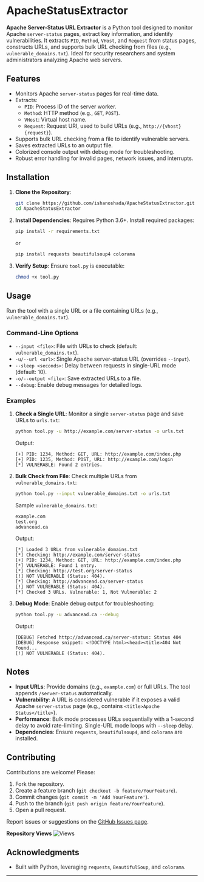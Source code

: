 # ApacheStatusExtractor

**Apache Server-Status URL Extractor** is a Python tool designed to monitor Apache `server-status` pages, extract key information, and identify vulnerabilities. It extracts `PID`, `Method`, `VHost`, and `Request` from status pages, constructs URLs, and supports bulk URL checking from files (e.g., `vulnerable_domains.txt`). Ideal for security researchers and system administrators analyzing Apache web servers.


## Features
- Monitors Apache `server-status` pages for real-time data.
- Extracts:
  - `PID`: Process ID of the server worker.
  - `Method`: HTTP method (e.g., `GET`, `POST`).
  - `VHost`: Virtual host name.
  - `Request`: Request URI, used to build URLs (e.g., `http://{vhost}{request}`).
- Supports bulk URL checking from a file to identify vulnerable servers.
- Saves extracted URLs to an output file.
- Colorized console output with debug mode for troubleshooting.
- Robust error handling for invalid pages, network issues, and interrupts.

## Installation

1. **Clone the Repository**:
   ```bash
   git clone https://github.com/ishanoshada/ApacheStatusExtractor.git
   cd ApacheStatusExtractor
   ```

2. **Install Dependencies**:
   Requires Python 3.6+. Install required packages:
   ```bash
   pip install -r requirements.txt
   ```
   or
   ```bash
   pip install requests beautifulsoup4 colorama 
   ```

3. **Verify Setup**:
   Ensure `tool.py` is executable:
   ```bash
   chmod +x tool.py
   ```

## Usage

Run the tool with a single URL or a file containing URLs (e.g., `vulnerable_domains.txt`).

### Command-Line Options
- `--input <file>`: File with URLs to check (default: `vulnerable_domains.txt`).
- `-u/--url <url>`: Single Apache server-status URL (overrides `--input`).
- `--sleep <seconds>`: Delay between requests in single-URL mode (default: 10).
- `-o/--output <file>`: Save extracted URLs to a file.
- `--debug`: Enable debug messages for detailed logs.

### Examples

1. **Check a Single URL**:
   Monitor a single `server-status` page and save URLs to `urls.txt`:
   ```bash
   python tool.py -u http://example.com/server-status -o urls.txt
   ```

   Output:
   ```
   [+] PID: 1234, Method: GET, URL: http://example.com/index.php
   [+] PID: 1235, Method: POST, URL: http://example.com/login
   [*] VULNERABLE: Found 2 entries.
   ```

2. **Bulk Check from File**:
   Check multiple URLs from `vulnerable_domains.txt`:
   ```bash
   python tool.py --input vulnerable_domains.txt -o urls.txt
   ```

   Sample `vulnerable_domains.txt`:
   ```
   example.com
   test.org
   advancead.ca
   ```

   Output:
   ```
   [*] Loaded 3 URLs from vulnerable_domains.txt
   [*] Checking: http://example.com/server-status
   [+] PID: 1234, Method: GET, URL: http://example.com/index.php
   [*] VULNERABLE: Found 1 entry.
   [*] Checking: http://test.org/server-status
   [!] NOT VULNERABLE (Status: 404).
   [*] Checking: http://advancead.ca/server-status
   [!] NOT VULNERABLE (Status: 404).
   [*] Checked 3 URLs. Vulnerable: 1, Not Vulnerable: 2
   ```

3. **Debug Mode**:
   Enable debug output for troubleshooting:
   ```bash
   python tool.py -u advancead.ca --debug
   ```

   Output:
   ```
   [DEBUG] Fetched http://advancead.ca/server-status: Status 404
   [DEBUG] Response snippet: <!DOCTYPE html><head><title>404 Not Found...
   [!] NOT VULNERABLE (Status: 404).
   ```

## Notes
- **Input URLs**: Provide domains (e.g., `example.com`) or full URLs. The tool appends `/server-status` automatically.
- **Vulnerability**: A URL is considered vulnerable if it exposes a valid Apache `server-status` page (e.g., contains `<title>Apache Status</title>`).
- **Performance**: Bulk mode processes URLs sequentially with a 1-second delay to avoid rate-limiting. Single-URL mode loops with `--sleep` delay.
- **Dependencies**: Ensure `requests`, `beautifulsoup4`, and `colorama` are installed.

## Contributing
Contributions are welcome! Please:
1. Fork the repository.
2. Create a feature branch (`git checkout -b feature/YourFeature`).
3. Commit changes (`git commit -m 'Add YourFeature'`).
4. Push to the branch (`git push origin feature/YourFeature`).
5. Open a pull request.

Report issues or suggestions on the [GitHub Issues page](https://github.com/ishanoshada/ApacheStatusExtractor/issues).



**Repository Views** ![Views](https://profile-counter.glitch.me/apache-status/count.svg)

## Acknowledgments
- Built with Python, leveraging `requests`, `BeautifulSoup`, and `colorama`.
---



